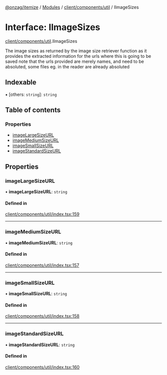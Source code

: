 [@onzag/itemize](../README.md) / [Modules](../modules.md) / [client/components/util](../modules/client_components_util.md) / IImageSizes

# Interface: IImageSizes

[client/components/util](../modules/client_components_util.md).IImageSizes

The image sizes as returned by the image size retriever function
as it provides the extracted information for the urls where this is going to be saved
note that the urls provided are merely names, and need to be absoluted, some files
eg. in the reader are already absoluted

## Indexable

▪ [others: `string`]: `string`

## Table of contents

### Properties

- [imageLargeSizeURL](client_components_util.IImageSizes.md#imagelargesizeurl)
- [imageMediumSizeURL](client_components_util.IImageSizes.md#imagemediumsizeurl)
- [imageSmallSizeURL](client_components_util.IImageSizes.md#imagesmallsizeurl)
- [imageStandardSizeURL](client_components_util.IImageSizes.md#imagestandardsizeurl)

## Properties

### imageLargeSizeURL

• **imageLargeSizeURL**: `string`

#### Defined in

[client/components/util/index.tsx:159](https://github.com/onzag/itemize/blob/f2f29986/client/components/util/index.tsx#L159)

___

### imageMediumSizeURL

• **imageMediumSizeURL**: `string`

#### Defined in

[client/components/util/index.tsx:157](https://github.com/onzag/itemize/blob/f2f29986/client/components/util/index.tsx#L157)

___

### imageSmallSizeURL

• **imageSmallSizeURL**: `string`

#### Defined in

[client/components/util/index.tsx:158](https://github.com/onzag/itemize/blob/f2f29986/client/components/util/index.tsx#L158)

___

### imageStandardSizeURL

• **imageStandardSizeURL**: `string`

#### Defined in

[client/components/util/index.tsx:160](https://github.com/onzag/itemize/blob/f2f29986/client/components/util/index.tsx#L160)
